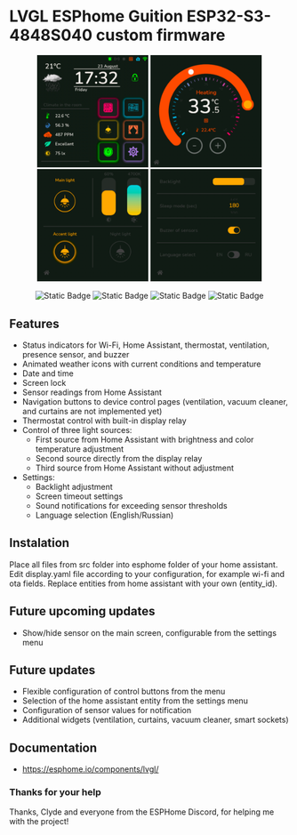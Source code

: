 # LVGL ESPhome Guition ESP32-S3-4848S040 custom firmware

<p align="center">
 <img width="200px" src="https://github.com/alaltitov/display/raw/ff08af58a90efc1293003959ed4ca9c6d12962bf/png/screen3.png">
 <img width="200px" src="https://github.com/alaltitov/display/raw/ff08af58a90efc1293003959ed4ca9c6d12962bf/png/screen2.png">
 <img width="200px" src="https://github.com/alaltitov/display/raw/ff08af58a90efc1293003959ed4ca9c6d12962bf/png/screen1.png">
 <img width="200px" src="https://github.com/alaltitov/display/raw/ff08af58a90efc1293003959ed4ca9c6d12962bf/png/screen0.png">
</p>

<p align="center">
    <img alt="Static Badge" src="https://img.shields.io/badge/made%20by-alaltitov-blue">
    <img alt="Static Badge" src="https://img.shields.io/badge/version-v1.0%20Alpha-green">
    <img alt="Static Badge" src="https://img.shields.io/badge/esphome min version-2024.8.0-red">
    <img alt="Static Badge" src="https://img.shields.io/badge/license-MIT-orange">
</p>

## Features

- Status indicators for Wi-Fi, Home Assistant, thermostat, ventilation, presence sensor, and buzzer
- Animated weather icons with current conditions and temperature
- Date and time
- Screen lock
- Sensor readings from Home Assistant
- Navigation buttons to device control pages (ventilation, vacuum cleaner, and curtains are not implemented yet)
- Thermostat control with built-in display relay
- Control of three light sources:
  * First source from Home Assistant with brightness and color temperature adjustment
  * Second source directly from the display relay
  * Third source from Home Assistant without adjustment
- Settings:
  * Backlight adjustment
  * Screen timeout settings
  * Sound notifications for exceeding sensor thresholds
  * Language selection (English/Russian)

## Instalation

Place all files from src folder into esphome folder of your home assistant. Edit display.yaml file according to your configuration, for example wi-fi and ota fields. Replace entities from home assistant with your own (entity_id).

## Future upcoming updates
- Show/hide sensor on the main screen, configurable from the settings menu

## Future updates
- Flexible configuration of control buttons from the menu
- Selection of the home assistant entity from the settings menu
- Configuration of sensor values ​​for notification
- Additional widgets (ventilation, curtains, vacuum cleaner, smart sockets)

## Documentation

- https://esphome.io/components/lvgl/

### Thanks for your help



Thanks, Clyde and everyone from the ESPHome Discord, for helping me with the project!
